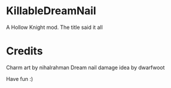 # KillableDreamNail
A Hollow Knight mod. The title said it all

# Credits
Charm art by nihalrahman
Dream nail damage idea by dwarfwoot

Have fun :)
